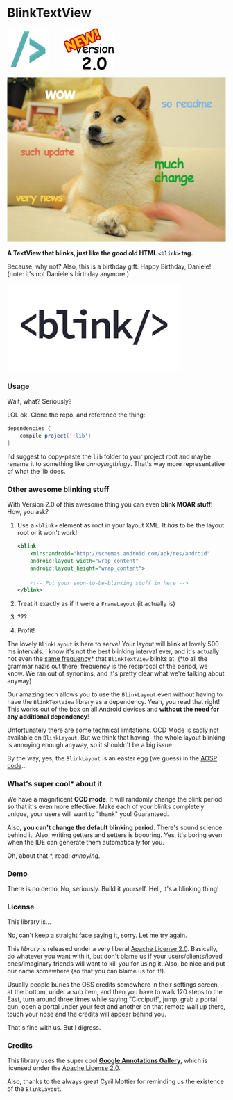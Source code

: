 BlinkTextView
=============

![BlinkTextView logo](sample/src/main/res/drawable-xhdpi/ic_launcher.png)
&nbsp;&nbsp;&nbsp;&nbsp;&nbsp;&nbsp;&nbsp;&nbsp;![NEW -- Version 2.0!](art/v2.gif)

![Much update](art/doge.jpg)

**A TextView that blinks, just like the good old HTML `<blink>` tag.**

Because, why not? Also, this is a birthday gift. Happy Birthday, Daniele! (note: it's not Daniele's birthday anymore.)

![Demo GIF -- Everybody loves GIFs, right?](art/demo.gif)


### Usage
Wait, what? Seriously?

LOL ok. Clone the repo, and reference the thing:

``` groovy
dependencies {
    compile project(':lib')
}
```

I'd suggest to copy-paste the `lib` folder to your project root and maybe rename it to something like _annoyingthingy_.
That's way more representative of what the lib does.


### Other awesome blinking stuff
With Version 2.0 of this awesome thing you can even **blink MOAR stuff**! How, you ask?

 1. Use a `<blink>` element as root in your layout XML. It _has_ to be the layout root or it won't work!

    ``` xml
    <blink
        xmlns:android="http://schemas.android.com/apk/res/android"
        android:layout_width="wrap_content"
        android:layout_height="wrap_content">
    
        <!-- Put your soon-to-be-blinking stuff in here -->
    </blink>
    ```

 2. Treat it exactly as if it were a `FrameLayout` (it actually is)
 3. ???
 4. Profit!

The lovely `BlinkLayout` is here to serve! Your layout will blink at lovely 500 ms intervals. I know it's not the best
blinking interval ever, and it's actually not even the
[same frequency](https://github.com/frakbot/BlinkTextView/blob/master/lib/src/main/java/net/frakbot/blinktextview/BlinkTextView.java#L74)\*
 that `BlinkTextView` blinks at. (\*to all the grammar nazis out there: frequency is the reciprocal of the period, we
 know. We ran out of synonims, and it's pretty clear what we're talking about anyway)

Our amazing tech allows you to use the `BlinkLayout` even without having to have the `BlinkTextView` library as a
dependency. Yeah, you read that right! This works out of the box on all Android devices and **without the need for any
additional dependency**!

Unfortunately there are some technical limitations. OCD Mode is sadly not available on `BlinkLayout`. But we think that
having _the whole layout blinking is annoying enough anyway, so it shouldn't be a big issue.

By the way, yes, the `BlinkLayout` is an easter egg (we guess) in the
[AOSP code](https://github.com/android/platform_frameworks_base/blob/master/core/java/android/view/LayoutInflater.java#L467)...


### What's super cool* about it
We have a magnificent **OCD mode**. It will randomly change the blink period so that it's even more effective. Make
each of your blinks completely unique, your users will want to "thank" you! Guaranteed.

Also, **you can't change the default blinking period**. There's sound science behind it. Also, writing getters and
setters is boooring. Yes, it's boring even when the IDE can generate them automatically for you.

Oh, about that *, read: _annoying_.


### Demo

There is no demo. No, seriously. Build it yourself. Hell, it's a blinking thing!


### License
This library is...

No, can't keep a straight face saying it, sorry. Let me try again.

This _library_ is released under a very liberal [Apache License 2.0](http://www.apache.org/licenses/LICENSE-2.0.html).
Basically, do whatever you want with it, but don't blame us if your users/clients/loved ones/imaginary friends will
want to kill you for using it. Also, be nice and put our name somewhere (so that you can blame us for it!).

Usually people buries the OSS credits somewhere in their settings screen, at the bottom, under a sub item, and then you
have to walk 120 steps to the East, turn around three times while saying "Cicciput!", jump, grab a portal gun, open a
portal under your feet and another on that remote wall up there, touch your nose and the credits will appear behind you.

That's fine with us. But I digress.


### Credits
This library uses the super cool [**Google Annotations Gallery**](https://code.google.com/p/gag/), which is licensed
under the [Apache License 2.0](http://www.apache.org/licenses/LICENSE-2.0.html).

Also, thanks to the always great Cyril Mottier for reminding us the existence of the `BlinkLayout`.
